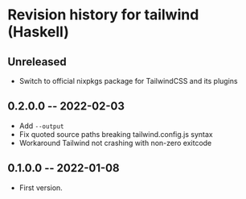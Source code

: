 # Revision history for tailwind (Haskell)

## Unreleased

- Switch to official nixpkgs package for TailwindCSS and its plugins

## 0.2.0.0 -- 2022-02-03

- Add `--output`
- Fix quoted source paths breaking tailwind.config.js syntax
- Workaround Tailwind not crashing with non-zero exitcode

## 0.1.0.0 -- 2022-01-08

* First version.
